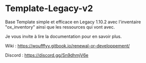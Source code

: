 # Template-Legacy-v2

Base Template simple et efficace en Legacy 1.10.2 avec l'inventaire "ox_inventory" ainsi que les ressources qui vont avec.

Je vous invite à lire la documentation pour en savoir plus.

Wiki : https://woufffyy.gitbook.io/renewal-or-developpement/

Discord : https://discord.gg/Sn9dhmjV6e 
